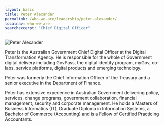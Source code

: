 ```yaml
---
layout: basic
title: Peter Alexander
permalink: /who-we-are/leadership/peter-alexander/
localnav: who-we-are
searchexcerpt: "Chief Digital Officer"
---
```


<img class="align-left" alt="Peter Alexander" data-entity-type="" data-entity-uuid="" src="https://dta-www-drupal-20180130215411153400000001.s3.ap-southeast-2.amazonaws.com/s3fs-public/images/Our%20people/Peter_100x100.png" />

Peter is the Australian Government Chief Digital Officer at the Digital Transformation Agency. He is responsible for the whole of Government digital delivery including GovPass, the digital identity program, myGov, co-labs, service platforms, digital products and emerging technology. 

Peter was formerly the Chief Information Officer of the Treasury and a senior executive in the Department of Finance.

Peter has extensive experience in Australian Government delivering policy, services, change programs, government collaboration, financial management, security and corporate management. He holds a Masters of Business Informatics (IT), Graduate Diploma in Information Systems, a Bachelor of Commerce (Accounting) and is a Fellow of Certified Practicing Accountants.
